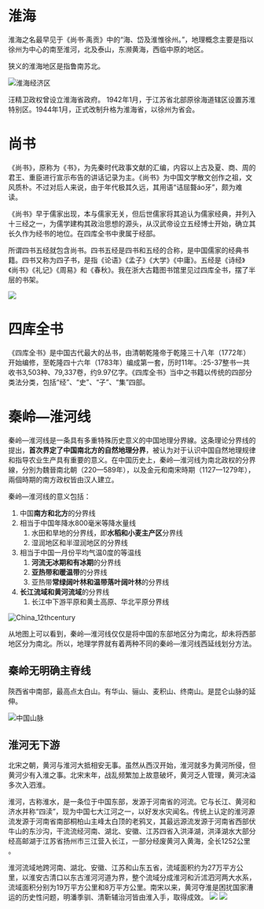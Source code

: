 <!-- ex_nolevel -->

# 淮海
淮海之名最早见于《尚书·禹贡》中的“海、岱及淮惟徐州。”，地理概念主要是指以徐州为中心的南至淮河，北及泰山，东濒黄海，西临中原的地区。

狭义的淮海地区是指鲁南苏北。

![淮海经济区](/assets/淮海经济区.jpg)

汪精卫政权曾设立淮海省政府。 1942年1月，于江苏省北部原徐海道辖区设置苏淮特别区。1944年1月，正式改制升格为淮海省，以徐州为省会。

# 尚书
《尚书》，原称为《书》，为先秦时代政事文献的汇编，内容以上古及夏、商、周的君王、重臣进行宣示布告的讲话记录为主。《尚书》为中国文学散文创作之祖，文风质朴。不过对后人来说，由于年代极其久远，其用语“诘屈聱áo牙”，颇为难读。

《尚书》早于儒家出现，本与儒家无关，但后世儒家将其追认为儒家经典，并列入十三经之一，为儒学建构其政治思想的源头，从汉武帝设立五经博士开始，确立其长久作为经书的地位。在四库全书中隶属于经部。

所谓四书五经就包含尚书。四书五经是四书和五经的合称，是中国儒家的经典书籍。四书又称为四子书，是指《论语》《孟子》《大学》《中庸》。五经是《诗经》《尚书》《礼记》《周易》和《春秋》。我在浙大古籍图书馆里见过四库全书，摆了半层的书架。

![](/assets/Shujing_NCL_1.png)

# 四库全书
《四库全书》是中国古代最大的丛书，由清朝乾隆帝于乾隆三十八年（1772年）开始编修，至乾隆四十六年（1783年）编成第一套，历时11年。:25-37整书一共收书3,503种、79,337卷，约9.97亿字。《四库全书》当中之书籍以传统的四部分类法分类，包括“经”、“史”、“子”、“集”四部。

# 秦岭—淮河线
秦岭—淮河线是一条具有多重特殊历史意义的中国地理分界線。这条理论分界线的提出，**首次界定了中国南北方的自然地理分界**，被认为对于认识中国自然地理规律和指导农业生产具有重要的意义。在中国历史上，秦岭—淮河线为南北政权的分界線，分別为魏晉南北朝（220—589年），以及金元和南宋時期（1127—1279年），兩個時期的南方政权皆由汉人建立。

秦岭—淮河线的意义包括：

1. 中国**南方和北方**的分界线
2. 相当于中国年降水800毫米等降水量线
    1. 水田和旱地的分界线，即**水稻和小麦主产区**分界线
    2. 湿润地区和半湿润地区的分界线
3. 相当于中国一月份平均气温0度的等温线
    1. **河流无冰期和有冰期**的分界线
    2. **亚热带和暖温带**的分界线
    3. 亚热带**常绿阔叶林和温带落叶阔叶林**的分界线
4. **长江流域和黄河流域**的分界线
    1. 长江中下游平原和黄土高原、华北平原分界线

![China_12thcentury](/assets/China_12thcentury.jpg)

从地图上可以看到，秦岭—淮河线仅仅是将中国的东部地区分为南北，却未将西部地区分为南北。所以，地理学界就有着两种不同的秦岭—淮河线西延线划分方法。

## 秦岭无明确主脊线
陝西省中南部，最高点太白山。有华山、骊山、麦积山、终南山。是昆仑山脉的延伸。

![中国山脉](/assets/中国山脉.png)

## 淮河无下游
北宋之朝，黄河与淮河大抵相安无事。虽然从西汉开始，淮河就多为黄河所侵，但黄河少有入淮之事。北宋末年，战乱频繁加上故意破坏，黄河乏人管理，黄河决溢多次入泗淮。

淮河，古称淮水，是一条位于中国东部，发源于河南省的河流。它与长江、黄河和济水并称“四渎”，现为中国七大江河之一，以好发水灾闻名。传统上认定的淮河源流发源于河南省南部桐柏山主峰太白顶的老鸦叉，其最远源流发源于河南省西部伏牛山的东沙沟，干流流经河南、湖北、安徽、江苏四省入洪泽湖，洪泽湖水大部分经高邮湖于江苏省扬州市三江营入长江，一部分经废黄河入黄海，全长1252公里 。

淮河流域地跨河南、湖北、安徽、江苏和山东五省，流域面积约为27万平方公里，以淮安古清口以东古淮河河道为界，整个流域分成淮河和沂沭泗河两大水系，流域面积分别为19万平方公里和8万平方公里。南宋以来，黄河夺淮是困扰国家漕运的历史性问题，明潘季驯、清靳辅治河皆由淮入手，取得成效。
![](/assets/Huairivermap.jpg)
![](/assets/r200607231.0674.bd55eb.jpg)